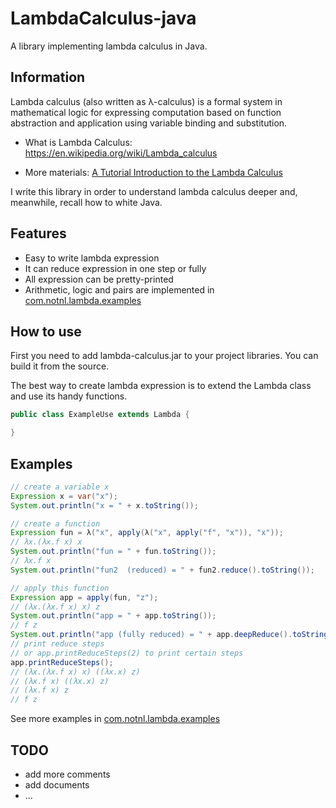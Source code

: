 # LambdaCalculus-java

A library implementing lambda calculus in Java.

## Information

Lambda calculus (also written as λ-calculus) is a formal system in
mathematical logic for expressing computation based on function
abstraction and application using variable binding and substitution.

* What is Lambda Calculus: https://en.wikipedia.org/wiki/Lambda_calculus

* More materials: [A Tutorial Introduction to the Lambda Calculus](www.inf.fu-berlin.de/lehre/WS03/alpi/lambda.pdf)

I write this library in order to understand lambda calculus deeper and,
meanwhile, recall how to white Java.

## Features

* Easy to write lambda expression
* It can reduce expression in one step or fully
* All expression can be pretty-printed
* Arithmetic, logic and pairs are implemented 
in [com.notnl.lambda.examples](https://github.com/noti0na1/LambdaCalculus-java/tree/master/src/com/notnl/lambda/example)

## How to use

First you need to add lambda-calculus.jar to your project libraries.
You can build it from the source.

The best way to create lambda expression is to extend the Lambda class
and use its handy functions.

```Java
public class ExampleUse extends Lambda {

}
```

## Examples

```Java
// create a variable x
Expression x = var("x");
System.out.println("x = " + x.toString());

// create a function
Expression fun = λ("x", apply(λ("x", apply("f", "x")), "x"));
// λx.(λx.f x) x
System.out.println("fun = " + fun.toString());
// λx.f x
System.out.println("fun2  (reduced) = " + fun2.reduce().toString());

// apply this function
Expression app = apply(fun, "z");
// (λx.(λx.f x) x) z
System.out.println("app = " + app.toString());
// f z
System.out.println("app (fully reduced) = " + app.deepReduce().toString());
// print reduce steps
// or app.printReduceSteps(2) to print certain steps
app.printReduceSteps();
// (λx.(λx.f x) x) ((λx.x) z)
// (λx.f x) ((λx.x) z)
// (λx.f x) z
// f z
```

See more examples in [com.notnl.lambda.examples](https://github.com/noti0na1/LambdaCalculus-java/tree/master/src/com/notnl/lambda/example)

## TODO 

* add more comments
* add documents
* ...
